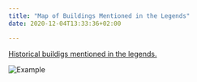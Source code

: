 ```yaml
---
title: "Map of Buildings Mentioned in the Legends"
date: 2020-12-04T13:33:36+02:00

---
```


[Historical buildigs mentioned in the legends.](https://www.google.com/maps/d/edit?mid=14msUar7JJURqt7uKfKjyPQXDqVk&usp=sharing)


![Example](/karte1.PNG)